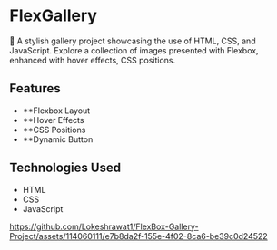 # FlexGallery

🎨 A stylish gallery project showcasing the use of HTML, CSS, and JavaScript. Explore a collection of images presented with Flexbox, enhanced with hover effects, CSS positions.

## Features

- **Flexbox Layout
- **Hover Effects
- **CSS Positions
- **Dynamic Button
  
## Technologies Used

- HTML
- CSS
- JavaScript


https://github.com/Lokeshrawat1/FlexBox-Gallery-Project/assets/114060111/e7b8da2f-155e-4f02-8ca6-be39c0d24522

